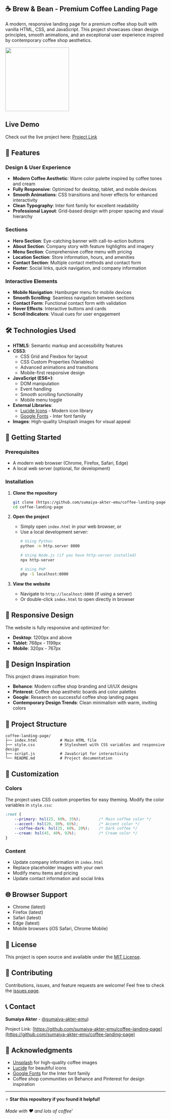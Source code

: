 ## ☕ Brew & Bean - Premium Coffee Landing Page

A modern, responsive landing page for a premium coffee shop built with vanilla HTML, CSS, and JavaScript. This project showcases clean design principles, smooth animations, and an exceptional user experience inspired by contemporary coffee shop aesthetics.

<a href="https://github.com/sumaiya-akter-emu/coffee-landing-page/blob/main/coffee-landing-page.png" target="_blank">
  <img src="https://github.com/sumaiya-akter-emu/coffee-landing-page/blob/main/coffee-landing-page.png" width="200"/>
</a>

## Live Demo
Check out the live project here: [Project Link](https://sumaiya-akter-emu.github.io/coffee-landing-page/)

## 🌟 Features

### Design & User Experience
- **Modern Coffee Aesthetic**: Warm color palette inspired by coffee tones and cream
- **Fully Responsive**: Optimized for desktop, tablet, and mobile devices
- **Smooth Animations**: CSS transitions and hover effects for enhanced interactivity
- **Clean Typography**: Inter font family for excellent readability
- **Professional Layout**: Grid-based design with proper spacing and visual hierarchy

### Sections
- **Hero Section**: Eye-catching banner with call-to-action buttons
- **About Section**: Company story with feature highlights and imagery
- **Menu Section**: Comprehensive coffee menu with pricing
- **Location Section**: Store information, hours, and amenities
- **Contact Section**: Multiple contact methods and contact form
- **Footer**: Social links, quick navigation, and company information

### Interactive Elements
- **Mobile Navigation**: Hamburger menu for mobile devices
- **Smooth Scrolling**: Seamless navigation between sections
- **Contact Form**: Functional contact form with validation
- **Hover Effects**: Interactive buttons and cards
- **Scroll Indicators**: Visual cues for user engagement

## 🛠️ Technologies Used

- **HTML5**: Semantic markup and accessibility features
- **CSS3**: 
  - CSS Grid and Flexbox for layout
  - CSS Custom Properties (Variables)
  - Advanced animations and transitions
  - Mobile-first responsive design
- **JavaScript (ES6+)**:
  - DOM manipulation
  - Event handling
  - Smooth scrolling functionality
  - Mobile menu toggle
- **External Libraries**:
  - [Lucide Icons](https://lucide.dev/) - Modern icon library
  - [Google Fonts](https://fonts.google.com/) - Inter font family
- **Images**: High-quality Unsplash images for visual appeal

## 🚀 Getting Started

### Prerequisites
- A modern web browser (Chrome, Firefox, Safari, Edge)
- A local web server (optional, for development)

### Installation

1. **Clone the repository**
   ```bash
   git clone (https://github.com/sumaiya-akter-emu/coffee-landing-page.git)
   cd coffee-landing-page
   ```

2. **Open the project**
   - Simply open `index.html` in your web browser, or
   - Use a local development server:
     ```bash
     # Using Python
     python -m http.server 8000
     
     # Using Node.js (if you have http-server installed)
     npx http-server
     
     # Using PHP
     php -S localhost:8000
     ```

3. **View the website**
   - Navigate to `http://localhost:8000` (if using a server)
   - Or double-click `index.html` to open directly in browser

## 📱 Responsive Design

The website is fully responsive and optimized for:
- **Desktop**: 1200px and above
- **Tablet**: 768px - 1199px
- **Mobile**: 320px - 767px

## 🎨 Design Inspiration

This project draws inspiration from:
- **Behance**: Modern coffee shop branding and UI/UX designs
- **Pinterest**: Coffee shop aesthetic boards and color palettes
- **Google**: Research on successful coffee shop landing pages
- **Contemporary Design Trends**: Clean minimalism with warm, inviting colors

## 📁 Project Structure

```
coffee-landing-page/
├── index.html          # Main HTML file
├── style.css           # Stylesheet with CSS variables and responsive design
├── script.js           # JavaScript for interactivity
└── README.md           # Project documentation
```

## 🔧 Customization

### Colors
The project uses CSS custom properties for easy theming. Modify the color variables in `style.css`:

```css
:root {
    --primary: hsl(25, 60%, 35%);        /* Main coffee color */
    --accent: hsl(20, 80%, 65%);         /* Accent color */
    --coffee-dark: hsl(25, 60%, 20%);    /* Dark coffee */
    --cream: hsl(45, 40%, 92%);          /* Cream color */
}
```

### Content
- Update company information in `index.html`
- Replace placeholder images with your own
- Modify menu items and pricing
- Update contact information and social links

## 🌐 Browser Support

- Chrome (latest)
- Firefox (latest)
- Safari (latest)
- Edge (latest)
- Mobile browsers (iOS Safari, Chrome Mobile)

## 📄 License

This project is open source and available under the [MIT License](LICENSE).

## 🤝 Contributing

Contributions, issues, and feature requests are welcome! Feel free to check the [issues page](../../issues).

## 📞 Contact

**Sumaiya Akter** - [@sumaiya-akter-emu](https://github.com/sumaiya-akter-emu/))

Project Link: [https://github.com/sumaiya-akter-emu/coffee-landing-page](https://github.com/sumaiya-akter-emu/coffee-landing-page)

## 🙏 Acknowledgments

- [Unsplash](https://unsplash.com/) for high-quality coffee images
- [Lucide](https://lucide.dev/) for beautiful icons
- [Google Fonts](https://fonts.google.com/) for the Inter font family
- Coffee shop communities on Behance and Pinterest for design inspiration

---

⭐ **Star this repository if you found it helpful!**

*Made with ❤️ and lots of coffee*'
